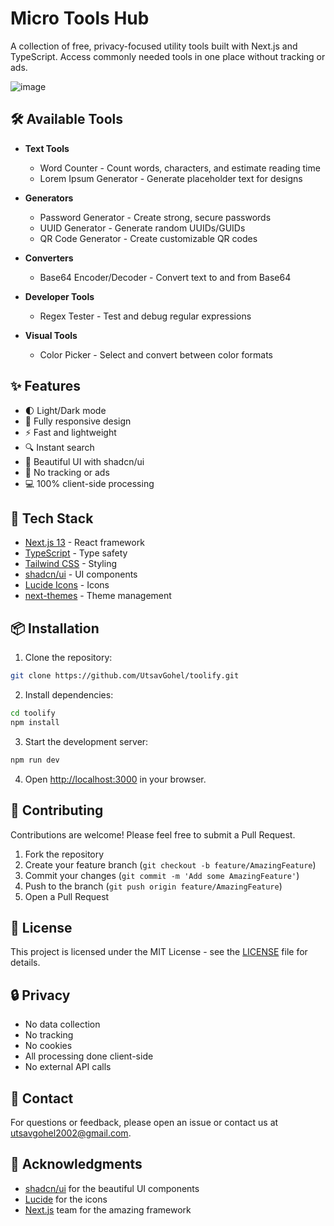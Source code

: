 # Micro Tools Hub

A collection of free, privacy-focused utility tools built with Next.js and TypeScript. Access commonly needed tools in one place without tracking or ads.

![image](https://github.com/user-attachments/assets/4262eb1e-6c92-466c-a6f1-37a867b4aa08)


## 🛠️ Available Tools

- **Text Tools**
  - Word Counter - Count words, characters, and estimate reading time
  - Lorem Ipsum Generator - Generate placeholder text for designs

- **Generators**
  - Password Generator - Create strong, secure passwords
  - UUID Generator - Generate random UUIDs/GUIDs
  - QR Code Generator - Create customizable QR codes

- **Converters**
  - Base64 Encoder/Decoder - Convert text to and from Base64

- **Developer Tools**
  - Regex Tester - Test and debug regular expressions

- **Visual Tools**
  - Color Picker - Select and convert between color formats

## ✨ Features

- 🌓 Light/Dark mode
- 📱 Fully responsive design
- ⚡ Fast and lightweight
- 🔍 Instant search
- 🎨 Beautiful UI with shadcn/ui
- 🚫 No tracking or ads
- 💻 100% client-side processing

## 🚀 Tech Stack

- [Next.js 13](https://nextjs.org/) - React framework
- [TypeScript](https://www.typescriptlang.org/) - Type safety
- [Tailwind CSS](https://tailwindcss.com/) - Styling
- [shadcn/ui](https://ui.shadcn.com/) - UI components
- [Lucide Icons](https://lucide.dev/) - Icons
- [next-themes](https://github.com/pacocoursey/next-themes) - Theme management

## 📦 Installation

1. Clone the repository:
```bash
git clone https://github.com/UtsavGohel/toolify.git
```

2. Install dependencies:
```bash
cd toolify
npm install
```

3. Start the development server:
```bash
npm run dev
```

4. Open [http://localhost:3000](http://localhost:3000) in your browser.

## 🤝 Contributing

Contributions are welcome! Please feel free to submit a Pull Request.

1. Fork the repository
2. Create your feature branch (`git checkout -b feature/AmazingFeature`)
3. Commit your changes (`git commit -m 'Add some AmazingFeature'`)
4. Push to the branch (`git push origin feature/AmazingFeature`)
5. Open a Pull Request

## 📝 License

This project is licensed under the MIT License - see the [LICENSE](LICENSE) file for details.

## 🔒 Privacy

- No data collection
- No tracking
- No cookies
- All processing done client-side
- No external API calls

## 📧 Contact

For questions or feedback, please open an issue or contact us at utsavgohel2002@gmail.com.

## 🙏 Acknowledgments

- [shadcn/ui](https://ui.shadcn.com/) for the beautiful UI components
- [Lucide](https://lucide.dev/) for the icons
- [Next.js](https://nextjs.org/) team for the amazing framework
